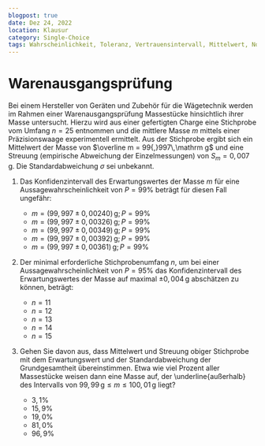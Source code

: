 ```yaml
---
blogpost: true
date: Dez 24, 2022
location: Klausur
category: Single-Choice
tags: Wahrscheinlichkeit, Toleranz, Vertrauensintervall, Mittelwert, Normalverteilung, Standardabweichung
---
```


# Warenausgangsprüfung

Bei einem Hersteller von Geräten und Zubehör für die Wägetechnik werden im Rahmen einer Warenausgangsprüfung Massestücke hinsichtlich ihrer Masse untersucht. Hierzu wird aus einer gefertigten Charge eine Stichprobe vom Umfang $n = 25$ entnommen und die mittlere Masse $m$ mittels einer Präzisionswaage experimentell ermittelt. Aus der Stichprobe ergibt sich ein Mittelwert der Masse von $\overline m = 99{,}997\,\mathrm g$ und eine Streuung (empirische Abweichung der Einzelmessungen) von $S_m =0{,}007\,\mathrm g$. Die Standardabweichung $\sigma$ sei unbekannt.

1. Das Konfidenzintervall des Erwartungswertes der Masse $m$ für eine Aussagewahrscheinlichkeit von $P = 99\%$ beträgt für diesen Fall ungefähr:
   - $m=(99{,}997 \pm 0{,}00240)\,\mathrm g; P=99\%$
   - $m=(99{,}997 \pm 0{,}00326)\,\mathrm g; P=99\%$
   - $m=(99{,}997 \pm 0{,}00349)\,\mathrm g; P=99\%$
   - $m=(99{,}997 \pm 0{,}00392)\,\mathrm g; P=99\%$
   - $m=(99{,}997 \pm 0{,}00361)\,\mathrm g; P=99\%$

2. Der minimal erforderliche Stichprobenumfang $n$, um bei einer Aussagewahrscheinlichkeit von $P = 95\%$ das Konfidenzintervall des Erwartungswertes der Masse auf maximal $\pm 0{,}004\,\mathrm g$ abschätzen zu können, beträgt:
   - $n = 11$
   - $n = 12$
   - $n = 13$
   - $n = 14$
   - $n = 15$

3. Gehen Sie davon aus, dass Mittelwert und Streuung obiger Stichprobe mit dem Erwartungswert und der Standardabweichung der Grundgesamtheit übereinstimmen. Etwa wie viel Prozent aller Massestücke weisen dann eine Masse auf, der \underline{außerhalb} des Intervalls von $99{,}99\,\mathrm g \leq m \leq 100{,}01\,\mathrm g$ liegt?
   - $3{,}1\%$
   - $15{,}9\%$
   - $19{,}0\%$
   - $81{,}0\%$
   - $96{,}9\%$
   

